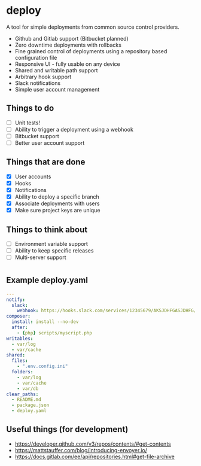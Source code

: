 # deploy

A tool for simple deployments from common source control providers.

* Github and Gitlab support (Bitbucket planned)
* Zero downtime deployments with rollbacks
* Fine grained control of deployments using a repository based configuration file
* Responsive UI - fully usable on any device
* Shared and writable path support
* Arbitrary hook support
* Slack notifications
* Simple user account management

## Things to do

* [ ] Unit tests!
* [ ] Ability to trigger a deployment using a webhook
* [ ] Bitbucket support
* [ ] Better user account support

## Things that are done

* [x] User accounts
* [x] Hooks
* [x] Notifications
* [x] Ability to deploy a specific branch
* [x] Associate deployments with users
* [x] Make sure project keys are unique

## Things to think about

* [ ] Environment variable support
* [ ] Ability to keep specific releases
* [ ] Multi-server support

#

## Example deploy.yaml

```yaml
---
notify:
  slack:
    webhook: https://hooks.slack.com/services/12345679/AKSJDHFGASJDHFG/ADLJFBWIAEJFBWIDJCDC
composer:
  install: install --no-dev
  after:
    - {php} scripts/myscript.php
writables:
  - var/log
  - var/cache
shared:
  files:
    - ".env.config.ini"
  folders:
    - var/log
    - var/cache
    - var/db
clear_paths:
  - README.md
  - package.json
  - deploy.yaml
```

## Useful things (for development)

* https://developer.github.com/v3/repos/contents/#get-contents
* https://mattstauffer.com/blog/introducing-envoyer.io/
* https://docs.gitlab.com/ee/api/repositories.html#get-file-archive
